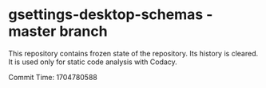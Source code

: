 # gsettings-desktop-schemas - master branch

This repository contains frozen state of the repository.
Its history is cleared. It is used only for static code
analysis with Codacy.

Commit Time: 1704780588